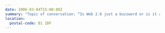 ```yaml
---
date: 2006-03-04T15:00:00Z
summary: "Topic of conversation: “Is Web 2.0 just a buzzword or is it a landmark in the Web timeline which will make a huge impact on the Web of the Future?” There is no end time as we intend to make a night of it this time."
location:
  postal-code: B1 2DF
---
```

